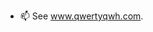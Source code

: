 - 📫 See www.qwertyqwh.com.

<!---
QwertyQwh/QwertyQwh is a ✨ special ✨ repository because its `README.md` (this file) appears on your GitHub profile.
You can click the Preview link to take a look at your changes.
--->
